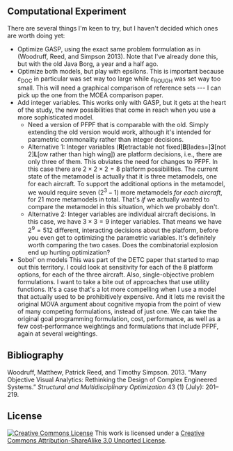 Computational Experiment
------------------------

There are several things I'm keen to try, but I haven't decided which ones are worth doing yet:

-   Optimize GASP, using the exact same problem formulation as in (Woodruff, Reed, and Simpson 2013). Note that I've already done this, but with the old Java Borg, a year and a half ago.
-   Optimize both models, but play with epsilons. This is important because *ɛ*<sub>DOC</sub> in particular was set way too large while *ɛ*<sub>ROUGH</sub> was set way too small. This will need a graphical comparison of reference sets --- I can pick up the one from the MOEA comparison paper.
-   Add integer variables. This works only with GASP, but it gets at the heart of the study, the new possibilities that come in reach when you use a more sophisticated model.
    -   Need a version of PFPF that is comparable with the old. Simply extending the old version would work, although it's intended for parametric commonality rather than integer decisions.
    -   Alternative 1: Integer variables (**R**[etractable not fixed]**B**[lades=]**3**[not 2]**L**[ow rather than high wing]) are platform decisions, i.e., there are only three of them. This obviates the need for changes to PFPF. In this case there are 2 × 2 × 2 = 8 platform possibilities. The current state of the metamodel is actually that it is three metamodels, one for each aircraft. To support the additional options in the metamodel, we would require seven (2<sup>3</sup> − 1) more metamodels *for each aircraft*, for 21 more metamodels in total. That's *if* we actually wanted to compare the metamodel in this situation, which we probably don't.
    -   Alternative 2: Integer variables are individual aircraft decisions. In this case, we have 3 × 3 = 9 integer variables. That means we have 2<sup>9</sup> = 512 different, interacting decisions about the platform, before you even get to optimizing the parametric variables. It's definitely worth comparing the two cases. Does the combinatorial explosion end up hurting optimization?
-   Sobol' on models This was part of the DETC paper that started to map out this territory. I could look at sensitivity for each of the 8 platform options, for each of the three aircraft. Also, single-objective problem formulations. I want to take a bite out of approaches that use utility functions. It's a case that's a lot more compelling when I use a model that actually used to be prohibitively expensive. And it lets me revisit the original MOVA argument about cognitive myopia from the point of view of many competing formulations, instead of just one. We can take the original goal programming formulation, cost, performance, as well as a few cost-performance weightings and formulations that include PFPF, again at several weightings.

Bibliography
------------

Woodruff, Matthew, Patrick Reed, and Timothy Simpson. 2013. “Many Objective Visual Analytics: Rethinking the Design of Complex Engineered Systems.” *Structural and Multidisciplinary Optimization* 43 (1) (July): 201–219.

License
-------

[![Creative Commons License](http://i.creativecommons.org/l/by-sa/3.0/88x31.png)](http://creativecommons.org/licenses/by-sa/3.0/deed.en_US)
This work is licensed under a [Creative Commons Attribution-ShareAlike 3.0 Unported License](http://creativecommons.org/licenses/by-sa/3.0/deed.en_US).
